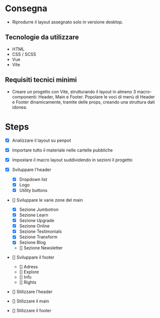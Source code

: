 # Consegna
- Riprodurre il layout assegnato solo in versione desktop.

## Tecnologie da utilizzare
- HTML
- CSS / SCSS
- Vue
- Vite

## Requisiti tecnici minimi
- Creare un progetto con Vite, strutturando il layout in almeno 3 macro-componenti: Header, Main e Footer. Popolare le voci di menù di Header e Footer dinamicamente, tramite delle props, creando una struttura dati idonea.

# Steps
- [x] Analizzare il layout su penpot 
- [x] Importare tutto il materiale nelle cartelle pubbliche
- [x] Impostare il macro layout suddividendo in sezioni il progetto

- [x] Sviluppare l'header
    - [x] Dropdown list
    - [x] Logo
    - [x] Utility buttons

- [] Sviluppare le varie zone del main
    - [x] Sezione Jumbotron
    - [x] Sezione Learn
    - [x] Sezione Upgrade
    - [x] Sezione Online
    - [x] Sezione Testimonials
    - [x] Sezione Transform
    - [x] Sezione Blog
    - [] Sezione Newsletter

- [] Sviluppare il footer
    - [] Adress
    - [] Explore
    - [] Info
    - [] Rights

- [] Stilizzare l'header
- [] Stilizzare il main
- [] Stilizzare il footer